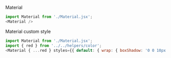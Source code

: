 Material
```js
import Material from './Material.jsx';
<Material />
```


Material custom style
```js
import Material from './Material.jsx';
import { red } from '../../helpers/color';
<Material { ...red } styles={{ default: { wrap: { boxShadow: '0 0 10px red' } } }} />
```